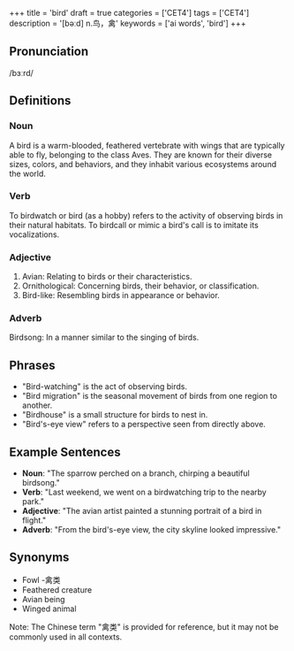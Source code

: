 +++
title = 'bird'
draft = true
categories = ['CET4']
tags = ['CET4']
description = '[bəːd] n.鸟，禽'
keywords = ['ai words', 'bird']
+++

## Pronunciation
/bɜːrd/

## Definitions
### Noun
A bird is a warm-blooded, feathered vertebrate with wings that are typically able to fly, belonging to the class Aves. They are known for their diverse sizes, colors, and behaviors, and they inhabit various ecosystems around the world.

### Verb
To birdwatch or bird (as a hobby) refers to the activity of observing birds in their natural habitats. To birdcall or mimic a bird's call is to imitate its vocalizations.

### Adjective
1. Avian: Relating to birds or their characteristics.
2. Ornithological: Concerning birds, their behavior, or classification.
3. Bird-like: Resembling birds in appearance or behavior.

### Adverb
Birdsong: In a manner similar to the singing of birds.

## Phrases
- "Bird-watching" is the act of observing birds.
- "Bird migration" is the seasonal movement of birds from one region to another.
- "Birdhouse" is a small structure for birds to nest in.
- "Bird's-eye view" refers to a perspective seen from directly above.

## Example Sentences
- **Noun**: "The sparrow perched on a branch, chirping a beautiful birdsong."
- **Verb**: "Last weekend, we went on a birdwatching trip to the nearby park."
- **Adjective**: "The avian artist painted a stunning portrait of a bird in flight."
- **Adverb**: "From the bird's-eye view, the city skyline looked impressive."

## Synonyms
- Fowl
-禽类
- Feathered creature
- Avian being
- Winged animal

Note: The Chinese term "禽类" is provided for reference, but it may not be commonly used in all contexts.

